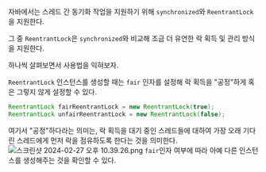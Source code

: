 자바에서는 스레드 간 동기화 작업을 지원하기 위해 `synchronized`와 `ReentrantLock`을 지원한다.

그 중 `ReentrantLock`은 `synchronized`와 비교해 조금 더 유연한 락 획득 및 관리 방식을 지원한다.

하나씩 살펴보면서 사용법을 익혀보자.

`ReentrantLock` 인스턴스를 생성할 때는 `fair` 인자를 설정해 락 획득을 "공정"하게 혹은 그렇지 않게 설정할 수 있다.

```java
ReentrantLock fairReentrantLock = new ReentrantLock(true);
ReentrantLock unfairReentrantLock = new ReentrantLock(false);
```
여기서 "공정"하다라는 의미는, 락 획득을 대기 중인 스레드들에 대하여 가장 오래 기다린 스레드에게 먼저 락을 점유하도록 한다는 것을 의미한다.
![스크린샷 2024-02-27 오후 10.39.26.png](..%2F..%2F..%2F%EC%8A%A4%ED%81%AC%EB%A6%B0%EC%83%B7%202024-02-27%20%EC%98%A4%ED%9B%84%2010.39.26.png)
`fair`인자 여부에 따라 아예 다른 인스턴스를 생성해주는 것을 확인할 수 있다.

